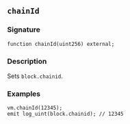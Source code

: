 ## `chainId`

### Signature

```solidity
function chainId(uint256) external;
```

### Description

Sets `block.chainid`.

### Examples

```solidity
vm.chainId(12345);
emit log_uint(block.chainid); // 12345
```
